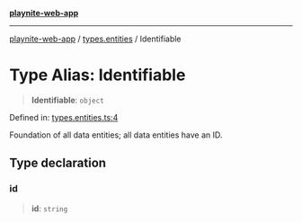 [**playnite-web-app**](../../README.md)

***

[playnite-web-app](../../README.md) / [types.entities](../README.md) / Identifiable

# Type Alias: Identifiable

> **Identifiable**: `object`

Defined in: [types.entities.ts:4](https://github.com/andrew-codes/playnite-web/blob/main/apps/playnite-web/src/server/data/types.entities.ts#L4)

Foundation of all data entities; all data entities have an ID.

## Type declaration

### id

> **id**: `string`
